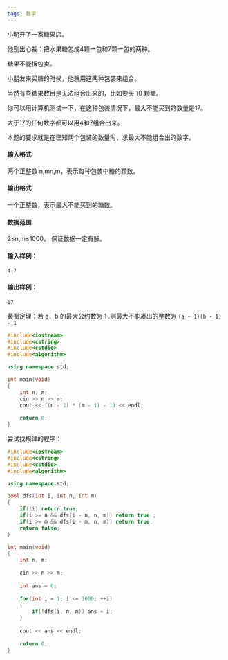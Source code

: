 ```yaml
---
tags: 数学
---
```




小明开了一家糖果店。

他别出心裁：把水果糖包成4颗一包和7颗一包的两种。

糖果不能拆包卖。

小朋友来买糖的时候，他就用这两种包装来组合。

当然有些糖果数目是无法组合出来的，比如要买 10 颗糖。

你可以用计算机测试一下，在这种包装情况下，最大不能买到的数量是17。

大于17的任何数字都可以用4和7组合出来。

本题的要求就是在已知两个包装的数量时，求最大不能组合出的数字。

#### 输入格式

两个正整数 n,mn,m，表示每种包装中糖的颗数。

#### 输出格式

一个正整数，表示最大不能买到的糖数。

#### 数据范围

2≤n,m≤1000，
保证数据一定有解。

#### 输入样例：

```
4 7
```

#### 输出样例：

```
17
```



裴蜀定理：若 a，b 的最大公约数为 1 .则最大不能凑出的整数为 `(a - 1)(b - 1) - 1`

```cpp
#include<iostream>
#include<cstring>
#include<cstdio>
#include<algorithm>

using namespace std;

int main(void)
{
    int n, m;
    cin >> n >> m;
    cout << ((n - 1) * (m - 1) - 1) << endl;
    
    return 0;
}
```



尝试找规律的程序：

```cpp
#include<iostream>
#include<cstring>
#include<cstdio>
#include<algorithm>

using namespace std;

bool dfs(int i, int n, int m)
{
    if(!i) return true;
    if(i >= n && dfs(i - n, n, m)) return true ;
    if(i >= m && dfs(i - m, n, m)) return true;
    return false;
}

int main(void)
{
    int n, m;
    
    cin >> n >> m;
    
    int ans = 0;
    
    for(int i = 1; i <= 1000; ++i)
    {
        if(!dfs(i, n, m)) ans = i;     
    }
    
    cout << ans << endl;
    
    return 0;
}
```


